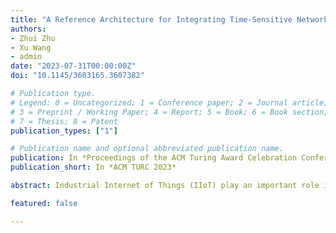 ```yaml
---
title: "A Reference Architecture for Integrating Time-Sensitive Networking in Industrial Internet of Things"
authors:
- Zhui Zhu
- Xu Wang
- admin
date: "2023-07-31T00:00:00Z"
doi: "10.1145/3603165.3607382"

# Publication type.
# Legend: 0 = Uncategorized; 1 = Conference paper; 2 = Journal article;
# 3 = Preprint / Working Paper; 4 = Report; 5 = Book; 6 = Book section;
# 7 = Thesis; 8 = Patent
publication_types: ["1"]

# Publication name and optional abbreviated publication name.
publication: In *Proceedings of the ACM Turing Award Celebration Conference - China 2023*
publication_short: In *ACM TURC 2023*

abstract: Industrial Internet of Things (IIoT) play an important role in the new round of industrial revolution. However, the isolation of Information Technology (IT) networks and Operational Technology (OT) networks impedes the innovations, developments, and disruptive business models applied in IIoT. With the emergence of time-sensitive networking (TSN), it is feasible to interoperate between IT/OT networks with deterministic data transmission. By integrating TSN in IIoT architecture, the article proposes a reference architecture with multi-modal interconnection, endogenous safety and security, and integrated scheduling as the core elements. We believe the design could give a guidance for IIoT system design and development.

featured: false

---
```

